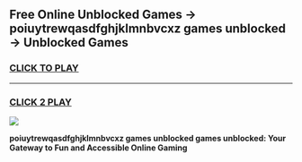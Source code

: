 
## Free Online Unblocked Games → poiuytrewqasdfghjklmnbvcxz games unblocked → Unblocked Games
<h3>
<a href="https://premium.freeplayer.one?title=poiuytrewqasdfghjklmnbvcxz_games_unblocked&ref=21F">CLICK TO PLAY</a></h3>
<hr>

<h3>
<a href="https://premium.freeplayer.one?title=poiuytrewqasdfghjklmnbvcxz_games_unblocked&ref=21F">CLICK 2 PLAY</a>
  
</h3>

<a href="https://premium.freeplayer.one?title=poiuytrewqasdfghjklmnbvcxz_games_unblocked&ref=21F/"><img src="https://clearcache.store/games.png"></a>


**poiuytrewqasdfghjklmnbvcxz games unblocked games unblocked: Your Gateway to Fun and Accessible Online Gaming**
